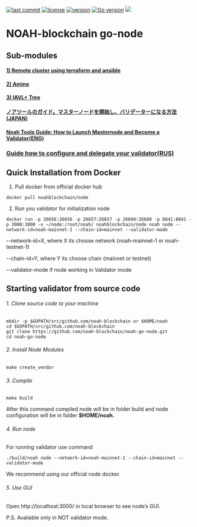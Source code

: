[![last commit](https://img.shields.io/github/last-commit/noah-blockchain/noah-go-node.svg)]()
[![license](https://img.shields.io/packagist/l/doctrine/orm.svg)](https://github.com/noah-blockchain/noah-go-node/blob/master/LICENSE)
[![version](https://img.shields.io/github/tag/noah-blockchain/noah-go-node.svg)](https://github.com/noah-blockchain/noah-go-node/releases/latest)
[![Go version](https://img.shields.io/badge/go-1.12.0-blue.svg)](https://github.com/moovweb/gvm)
[![](https://tokei.rs/b1/github/noah-blockchain/noah-go-node?category=lines)](https://github.com/noah-blockchain/noah-go-node)

# NOAH-blockchain go-node

## Sub-modules

#### [1) Remote cluster using terraform and ansible](https://github.com/tendermint/tendermint/blob/master/docs/networks/terraform-and-ansible.md)
#### [2) Amino](https://github.com/tendermint/go-amino)
#### [3) IAVL+ Tree](https://github.com/tendermint/iavl)


#### [ノアツールのガイド。マスターノードを開始し、バリデーターになる方法(JAPAN)](https://docs.google.com/document/d/1scR8WdMVpGO8nUVDmogiE3mQqa-ivkblBPJ6C903HxE/edit#heading=h.pxe5viz3whk6)
#### [Noah Tools Guide: How to Launch Masternode and Become a Validator(ENG)](https://docs.google.com/document/d/1fU4DVzwsBuzonOuAlziEYfhJL-4CyT14le5wSllQfVA/edit#)
### [Guide how to configure and delegate your validator(RUS)](https://docs.google.com/document/d/19sZeIFy6aE8xuPg1-mq-0Cah2fiyj-BpyZCSQXEZKFc/edit)

## Quick Installation from Docker

1) Pull docker from official docker hub

```
docker pull noahblockchain/node
```
2) Run you validator for initialization node
```
docker run -p 26656:26656 -p 26657:26657 -p 26660:26660 -p 8841:8841 -p 3000:3000 -v ~/node:/root/noah/ noahblockchain/node noah node --network-id=noah-mainnet-1 --chain-id=mainnet --validator-mode
```

--network-id=X, where X its choose network (noah-mainnet-1 or noah-testnet-1)

--chain-id=Y, where Y its choose chain (mainnet or testnet)

--validator-mode if node working in Validator mode

## Starting validator from source code

###### 1. Clone source code to your machine
```
mkdir -p $GOPATH/src/github.com/noah-blockchain or $HOME/noah
cd $GOPATH/src/github.com/noah-blockchain
git clone https://github.com/noah-blockchain/noah-go-node.git
cd noah-go-node
```

###### 2. Install Node Modules
```
make create_vendor
```

###### 3. Compile
```
make build
```
After this command compiled node will be in folder build and node configuration will be in folder **$HOME/noah.**

###### 4. Run node
For running validator use command 
```
./build/noah node --network-id=noah-mainnet-1 --chain-id=mainnet --validator-mode
```
We recommend using our official node docker.
###### 5. Use GUI
Open http://localhost:3000/ in local browser to see node’s GUI.

P.S. Available only in NOT validator mode.
